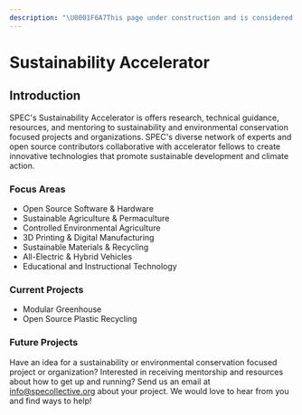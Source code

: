 ```yaml
---
description: "\U0001F6A7This page under construction and is considered incomplete. \U0001F6A7"
---
```


# Sustainability Accelerator

## Introduction

SPEC's Sustainability Accelerator is offers research, technical guidance, resources, and mentoring to sustainability and environmental conservation focused projects and organizations. SPEC's diverse network of experts and open source contributors collaborative with accelerator fellows to create innovative technologies that promote sustainable development and climate action.

### Focus Areas

* Open Source Software & Hardware
* Sustainable Agriculture & Permaculture
* Controlled Environmental Agriculture
* 3D Printing & Digital Manufacturing
* Sustainable Materials & Recycling
* All-Electric & Hybrid Vehicles
* Educational and Instructional Technology

### Current Projects

* Modular Greenhouse
* Open Source Plastic Recycling

### Future Projects

Have an idea for a sustainability or environmental conservation focused project or organization? Interested in receiving mentorship and resources about how to get up and running? Send us an email at [info@specollective.org](mailto:@info@specollective.org) about your project. We would love to hear from you and find ways to help!

